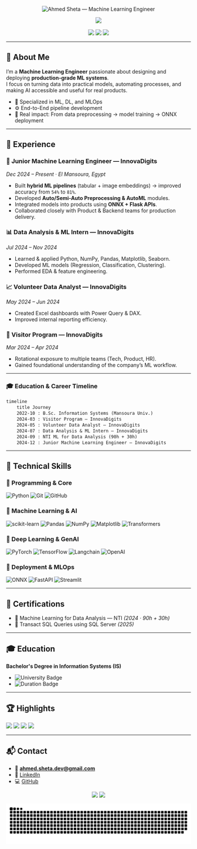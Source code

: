 <!-- ======================= DARK THEME README ======================= -->
<p align="center">
<img src="https://capsule-render.vercel.app/api?type=waving&color=0:0A66C2,100:2f81f7&height=220&section=header&text=Ahmed%20Sheta%20—%20Machine%20Learning%20Engineer&fontSize=38&fontAlignY=40&desc=Data%20Science%20%7C%20Deep%20Learning%20%7C%20AI&descSize=16&descAlignY=62&descAlign=50" alt="Ahmed Sheta — Machine Learning Engineer"/>
</p>
<p align="center">
  <img src="https://readme-typing-svg.herokuapp.com?size=22&duration=2800&pause=600&center=true&vCenter=true&width=720&height=45&color=58A6FF&lines=Machine+Learning+Engineer;Building+ML+Pipelines;AI+%2F+MLOps+%2F+Data+Science;Turning+Ideas+Into+Deployed+Models">
</p>

<p align="center">
  <a href="https://www.linkedin.com/in/ahmed-sheta-dev"><img src="https://img.shields.io/badge/LinkedIn-0A66C2.svg?style=for-the-badge&logo=linkedin&logoColor=white"></a>
  <a href="mailto:ahmed.sheta.dev@gmail.com"><img src="https://img.shields.io/badge/Email-BB86FC.svg?style=for-the-badge&logo=gmail&logoColor=1b1f24"></a>
  <a href="https://github.com/Ahmed-sheta-dev"><img src="https://img.shields.io/badge/GitHub-Ahmed--sheta--dev-24292e.svg?style=for-the-badge&logo=github&logoColor=white"></a>
</p>

---

## 👋 About Me
I’m a **Machine Learning Engineer** passionate about designing and deploying **production-grade ML systems**.  
I focus on turning data into practical models, automating processes, and making AI accessible and useful for real products.

- 🧠 Specialized in ML, DL, and MLOps  
- ⚙️ End-to-End pipeline development  
- 🚀 Real impact: From data preprocessing → model training → ONNX deployment

---

## 💼 Experience

### 🧠 Junior Machine Learning Engineer — InnovaDigits  
*Dec 2024 – Present · El Mansoura, Egypt*  
- Built **hybrid ML pipelines** (tabular + image embeddings) → improved accuracy from `54%` to `81%`.  
- Developed **Auto/Semi-Auto Preprocessing & AutoML** modules.  
- Integrated models into products using **ONNX + Flask APIs**.  
- Collaborated closely with Product & Backend teams for production delivery.

### 📊 Data Analysis & ML Intern — InnovaDigits  
*Jul 2024 – Nov 2024*  
- Learned & applied Python, NumPy, Pandas, Matplotlib, Seaborn.  
- Developed ML models (Regression, Classification, Clustering).  
- Performed EDA & feature engineering.

### 📈 Volunteer Data Analyst — InnovaDigits  
*May 2024 – Jun 2024*  
- Created Excel dashboards with Power Query & DAX.  
- Improved internal reporting efficiency.

### 🧭 Visitor Program — InnovaDigits  
*Mar 2024 – Apr 2024*  
- Rotational exposure to multiple teams (Tech, Product, HR).  
- Gained foundational understanding of the company’s ML workflow.

---

### 🎓 Education & Career Timeline
```mermaid
timeline
    title Journey
    2022-10 : B.Sc. Information Systems (Mansoura Univ.)
    2024-03 : Visitor Program — InnovaDigits
    2024-05 : Volunteer Data Analyst — InnovaDigits
    2024-07 : Data Analysis & ML Intern — InnovaDigits
    2024-09 : NTI ML for Data Analysis (90h + 30h)
    2024-12 : Junior Machine Learning Engineer — InnovaDigits
```
---

## 🧰 Technical Skills

### 🐍 Programming & Core
![Python](https://img.shields.io/badge/Python-3776AB?style=for-the-badge&logo=python&logoColor=white)
![Git](https://img.shields.io/badge/Git-F05032?style=for-the-badge&logo=git&logoColor=white)
![GitHub](https://img.shields.io/badge/GitHub-24292e?style=for-the-badge&logo=github&logoColor=white)

### 🤖 Machine Learning & AI
![scikit-learn](https://img.shields.io/badge/scikit--learn-F7931E?style=for-the-badge&logo=scikitlearn&logoColor=white)
![Pandas](https://img.shields.io/badge/Pandas-150458?style=for-the-badge&logo=pandas&logoColor=white)
![NumPy](https://img.shields.io/badge/NumPy-013243?style=for-the-badge&logo=numpy&logoColor=white)
![Matplotlib](https://img.shields.io/badge/Matplotlib-315796?style=for-the-badge&logo=matplotlib&logoColor=white)
![Transformers](https://img.shields.io/badge/Transformers-FFD54F?style=for-the-badge&logo=huggingface&logoColor=000)

### 🧠 Deep Learning & GenAI
![PyTorch](https://img.shields.io/badge/PyTorch-EE4C2C?style=for-the-badge&logo=pytorch&logoColor=white)
![TensorFlow](https://img.shields.io/badge/TensorFlow-FF6F00?style=for-the-badge&logo=tensorflow&logoColor=white)
![Langchain](https://img.shields.io/badge/Langchain-000000?style=for-the-badge&logo=langchain&logoColor=white)
![OpenAI](https://img.shields.io/badge/OpenAI-412991?style=for-the-badge&logo=openai&logoColor=white)

### 🚀 Deployment & MLOps
![ONNX](https://img.shields.io/badge/ONNX-005CED?style=for-the-badge&logo=onnx&logoColor=white)
![FastAPI](https://img.shields.io/badge/FastAPI-009688?style=for-the-badge&logo=fastapi&logoColor=white)
![Streamlit](https://img.shields.io/badge/Streamlit-FF4B4B?style=for-the-badge&logo=streamlit&logoColor=white)

---

## 🏅 Certifications
- 📜 Machine Learning for Data Analysis — NTI *(2024 · 90h + 30h)*  
- 📜 Transact SQL Queries using SQL Server *(2025)*

---

## 🎓 Education
**Bachelor's Degree in Information Systems (IS)**

- ![University Badge](https://img.shields.io/badge/Mansoura_Universit-0055A4?style=flat&logo=university&logoColor=white)
- ![Duration Badge](https://img.shields.io/badge/Duration-October%202021%20–%20August%202025-yellow)

---

## 🏆 Highlights
<p>
  <img src="https://img.shields.io/badge/Accuracy_Improved-54%25%E2%86%9281%25-10B981?style=for-the-badge">
  <img src="https://img.shields.io/badge/Automation-Auto_Preprocessing_%2F_AutoML-3B82F6?style=for-the-badge">
  <img src="https://img.shields.io/badge/Deployment-ONNX_%2B_Flask-9333EA?style=for-the-badge">
  <img src="https://img.shields.io/badge/Collaboration-Product_%7C_Backend_%7C_UX-6B7280?style=for-the-badge">
</p>

---

## 📬 Contact
- 📧 **ahmed.sheta.dev@gmail.com**  
- 🔗 [LinkedIn](https://www.linkedin.com/in/ahmed-sheta-dev)  
- 💻 [GitHub](https://github.com/Ahmed-sheta-dev)

<p align="center">
  <img src="https://github-readme-stats.vercel.app/api?username=Ahmed-sheta-dev&show_icons=true&count_private=true&theme=tokyonight" height="165" />
  <img src="https://github-readme-stats.vercel.app/api/top-langs/?username=Ahmed-sheta-dev&layout=compact&theme=tokyonight" height="165" />
</p>

<p align="center">
  <img src="https://raw.githubusercontent.com/Platane/snk/output/github-contribution-grid-snake-dark.svg" alt="snake animation" />
</p>

